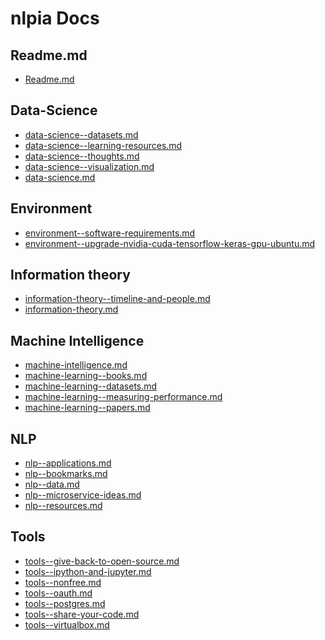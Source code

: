 # nlpia Docs

## Readme.md

* [Readme.md](../docs/README.md)

## Data-Science

* [data-science--datasets.md](../docs/notes/data-science--datasets.md)</br>
* [data-science--learning-resources.md](../docs/notes/data-science--learning-resources.md)</br>
* [data-science--thoughts.md](../docs/notes/data-science--thoughts.md)</br>
* [data-science--visualization.md](../docs/notes/data-science--visualization.md)</br>
* [data-science.md](../docs/notes/data-science.md)</br>

## Environment

* [environment--software-requirements.md](../docs/notes/environment--software-requirements.md)</br>
* [environment--upgrade-nvidia-cuda-tensorflow-keras-gpu-ubuntu.md](../docs/notes/environment--upgrade-nvidia-cuda-tensorflow-keras-gpu-ubuntu.md)</br>

## Information theory

* [information-theory--timeline-and-people.md](../docs/notes/information-theory--timeline-and-people.md)</br>
* [information-theory.md](../docs/notes/information-theory.md)</br>

## Machine Intelligence

* [machine-intelligence.md](../docs/notes/machine-intelligence.md)</br>
* [machine-learning--books.md](../docs/notes/machine-learning--books.md)</br>
* [machine-learning--datasets.md](../docs/notes/machine-learning--datasets.md)</br>
* [machine-learning--measuring-performance.md](../docs/notes/machine-learning--measuring-performance.md)</br>
* [machine-learning--papers.md](../docs/notes/machine-learning--papers.md)</br>

## NLP

* [nlp--applications.md](../docs/notes/nlp--applications.md)</br>
* [nlp--bookmarks.md](../docs/notes/nlp--bookmarks.md)</br>
* [nlp--data.md](../docs/notes/nlp--data.md)</br>
* [nlp--microservice-ideas.md](../docs/notes/nlp--microservice-ideas.md)</br>
* [nlp--resources.md](../docs/notes/nlp--resources.md)</br>

## Tools

* [tools--give-back-to-open-source.md](../docs/notes/tools--give-back-to-open-source.md)</br>
* [tools--ipython-and-jupyter.md](../docs/notes/tools--ipython-and-jupyter.md)</br>
* [tools--nonfree.md](../docs/notes/tools--nonfree.md)</br>
* [tools--oauth.md](../docs/notes/tools--oauth.md)</br>
* [tools--postgres.md](../docs/notes/tools--postgres.md)</br>
* [tools--share-your-code.md](../docs/notes/tools--share-your-code.md)</br>
* [tools--virtualbox.md](../docs/notes/tools--virtualbox.md)</br>
